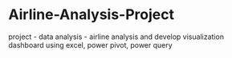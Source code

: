 # Airline-Analysis-Project
project - data analysis - airline analysis and develop visualization dashboard using excel, power pivot, power query

